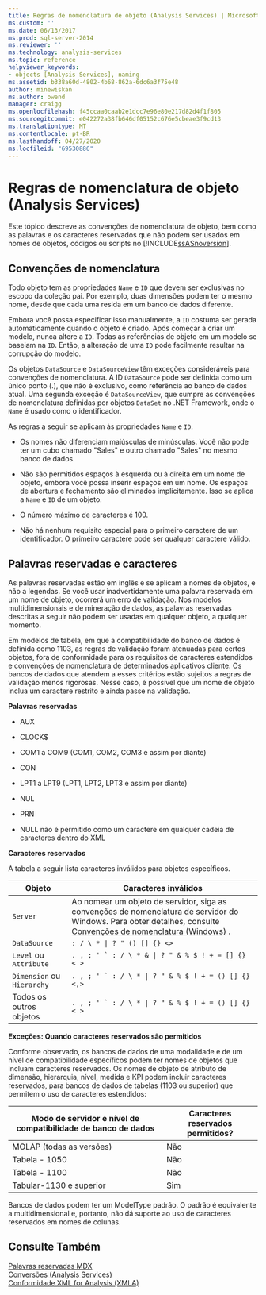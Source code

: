 ```yaml
---
title: Regras de nomenclatura de objeto (Analysis Services) | Microsoft Docs
ms.custom: ''
ms.date: 06/13/2017
ms.prod: sql-server-2014
ms.reviewer: ''
ms.technology: analysis-services
ms.topic: reference
helpviewer_keywords:
- objects [Analysis Services], naming
ms.assetid: b338a60d-4802-4b68-862a-6dc6a3f75e48
author: minewiskan
ms.author: owend
manager: craigg
ms.openlocfilehash: f45ccaa0caab2e1dcc7e96e80e217d82d4f1f805
ms.sourcegitcommit: e042272a38fb646df05152c676e5cbeae3f9cd13
ms.translationtype: MT
ms.contentlocale: pt-BR
ms.lasthandoff: 04/27/2020
ms.locfileid: "69530886"
---
```

# <a name="object-naming-rules-analysis-services"></a>Regras de nomenclatura de objeto (Analysis Services)
  Este tópico descreve as convenções de nomenclatura de objeto, bem como as palavras e os caracteres reservados que não podem ser usados em nomes de objetos, códigos ou scripts no [!INCLUDE[ssASnoversion](../../../includes/ssasnoversion-md.md)].  
  
##  <a name="naming-conventions"></a><a name="bkmk_Names"></a>Convenções de nomenclatura  
 Todo objeto tem as propriedades `Name` e `ID` que devem ser exclusivas no escopo da coleção pai. Por exemplo, duas dimensões podem ter o mesmo nome, desde que cada uma resida em um banco de dados diferente.  
  
 Embora você possa especificar isso manualmente, a `ID` costuma ser gerada automaticamente quando o objeto é criado. Após começar a criar um modelo, nunca altere a `ID`. Todas as referências de objeto em um modelo se baseiam na `ID`. Então, a alteração de uma `ID` pode facilmente resultar na corrupção do modelo.  
  
 Os objetos `DataSource` e `DataSourceView` têm exceções consideráveis para convenções de nomenclatura. A ID `DataSource` pode ser definida como um único ponto (.), que não é exclusivo, como referência ao banco de dados atual. Uma segunda exceção é `DataSourceView`, que cumpre as convenções de nomenclatura definidas por objetos `DataSet` no .NET Framework, onde o `Name` é usado como o identificador.  
  
 As regras a seguir se aplicam às propriedades `Name` e `ID`.  
  
-   Os nomes não diferenciam maiúsculas de minúsculas. Você não pode ter um cubo chamado "Sales" e outro chamado "Sales" no mesmo banco de dados.  
  
-   Não são permitidos espaços à esquerda ou à direita em um nome de objeto, embora você possa inserir espaços em um nome. Os espaços de abertura e fechamento são eliminados implicitamente. Isso se aplica a `Name` e `ID` de um objeto.  
  
-   O número máximo de caracteres é 100.  
  
-   Não há nenhum requisito especial para o primeiro caractere de um identificador. O primeiro caractere pode ser qualquer caractere válido.  
  
##  <a name="reserved-words-and-characters"></a><a name="bkmk_reserved"></a>Palavras reservadas e caracteres  
 As palavras reservadas estão em inglês e se aplicam a nomes de objetos, e não a legendas. Se você usar inadvertidamente uma palavra reservada em um nome de objeto, ocorrerá um erro de validação. Nos modelos multidimensionais e de mineração de dados, as palavras reservadas descritas a seguir não podem ser usadas em qualquer objeto, a qualquer momento.  
  
 Em modelos de tabela, em que a compatibilidade do banco de dados é definida como 1103, as regras de validação foram atenuadas para certos objetos, fora de conformidade para os requisitos de caracteres estendidos e convenções de nomenclatura de determinados aplicativos cliente. Os bancos de dados que atendem a esses critérios estão sujeitos a regras de validação menos rigorosas. Nesse caso, é possível que um nome de objeto inclua um caractere restrito e ainda passe na validação.  
  
 **Palavras reservadas**  
  
-   AUX  
  
-   CLOCK$  
  
-   COM1 a COM9 (COM1, COM2, COM3 e assim por diante)  
  
-   CON  
  
-   LPT1 a LPT9 (LPT1, LPT2, LPT3 e assim por diante)  
  
-   NUL  
  
-   PRN  
  
-   NULL não é permitido como um caractere em qualquer cadeia de caracteres dentro do XML  
  
 **Caracteres reservados**  
  
 A tabela a seguir lista caracteres inválidos para objetos específicos.  
  
|Objeto|Caracteres inválidos|  
|------------|------------------------|  
|`Server`|Ao nomear um objeto de servidor, siga as convenções de nomenclatura de servidor do Windows. Para obter detalhes, consulte [Convenções de nomenclatura (Windows)](/windows/desktop/DNS/naming-conventions) .|  
|`DataSource`| `: / \ * \| ? " () [] {} <>` |  
|`Level` ou `Attribute`|````. , ; ' ` : / \ * & \| ? " & % $ ! + = [] {} < >````|  
|`Dimension` ou `Hierarchy`|````. , ; ' ` : / \ * \| ? " & % $ ! + = () [] {} <,>````|  
|Todos os outros objetos|````. , ; ' ` : / \ * \| ? " & % $ ! + = () [] {} < >````|  
  
 **Exceções: Quando caracteres reservados são permitidos**  
  
 Conforme observado, os bancos de dados de uma modalidade e de um nível de compatibilidade específicos podem ter nomes de objetos que incluam caracteres reservados. Os nomes de objeto de atributo de dimensão, hierarquia, nível, medida e KPI podem incluir caracteres reservados, para bancos de dados de tabelas (1103 ou superior) que permitem o uso de caracteres estendidos:  
  
|Modo de servidor e nível de compatibilidade de banco de dados|Caracteres reservados permitidos?|  
|--------------------------------------------------|----------------------------------|  
|MOLAP (todas as versões)|Não|  
|Tabela - 1050|Não|  
|Tabela - 1100|Não|  
|Tabular-1130 e superior|Sim|  
  
 Bancos de dados podem ter um ModelType padrão. O padrão é equivalente a multidimensional e, portanto, não dá suporte ao uso de caracteres reservados em nomes de colunas.  
  
## <a name="see-also"></a>Consulte Também  
 [Palavras reservadas MDX](/sql/mdx/mdx-reserved-words)   
 [Conversões &#40;Analysis Services&#41;](/analysis-services/translation-support-in-analysis-services)   
 [Conformidade XML for Analysis &#40;XMLA&#41;](https://docs.microsoft.com/bi-reference/xmla/xml-for-analysis-compliance-xmla)  
  
  
